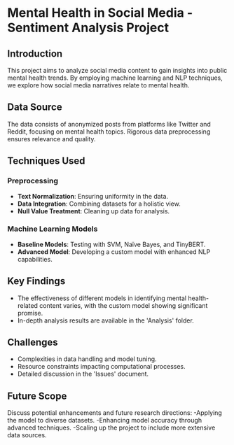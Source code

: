 # Mental Health in Social Media - Sentiment Analysis Project

## Introduction
This project aims to analyze social media content to gain insights into public mental health trends. By employing machine learning and NLP techniques, we explore how social media narratives relate to mental health.

## Data Source
The data consists of anonymized posts from platforms like Twitter and Reddit, focusing on mental health topics. Rigorous data preprocessing ensures relevance and quality.

## Techniques Used
### Preprocessing
- **Text Normalization**: Ensuring uniformity in the data.
- **Data Integration**: Combining datasets for a holistic view.
- **Null Value Treatment**: Cleaning up data for analysis.

### Machine Learning Models
- **Baseline Models**: Testing with SVM, Naïve Bayes, and TinyBERT.
- **Advanced Model**: Developing a custom model with enhanced NLP capabilities.

## Key Findings
- The effectiveness of different models in identifying mental health-related content varies, with the custom model showing significant promise.
- In-depth analysis results are available in the 'Analysis' folder.

## Challenges
- Complexities in data handling and model tuning.
- Resource constraints impacting computational processes.
- Detailed discussion in the 'Issues' document.

## Future Scope
Discuss potential enhancements and future research directions:
-Applying the model to diverse datasets.
-Enhancing model accuracy through advanced techniques.
-Scaling up the project to include more extensive data sources.
